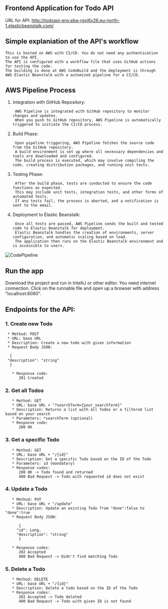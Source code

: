 ## Frontend Application for Todo API 
URL for API: http://todoapi-env.eba-rgxj6v26.eu-north-1.elasticbeanstalk.com/

## Simple explaniation of the API's workflow
    This is hosted on AWS with CI/CD. You do not need any authentication to use the API.
    The API is configured with a workflow file that uses GitHub actions for testing the code.
    The building is done at AWS CodeBuild and the deployment is through AWS Elastic Beanstalk with a automized pipeline for a CI/CD.

## AWS Pipeline Process

1. Integration with GitHub Repository:

        AWS Pipeline is integrated with GitHub repository to monitor changes and updates.
        When you push to GitHub repository, AWS Pipeline is automatically triggered to initiate the CI/CD process.
   
2. Build Phase:

        Upon pipeline triggering, AWS Pipeline fetches the source code from the GitHub repository.
        A build environment is set up where all necessary dependencies and tools are downloaded and configured.
        The build process is executed, which may involve compiling the code, creating distribution packages, and running unit tests.
   
3. Testing Phase:

        After the build phase, tests are conducted to ensure the code functions as expected.
        This may include unit tests, integration tests, and other forms of automated tests.
        If any tests fail, the process is aborted, and a notification is sent to the email.

4. Deployment to Elastic Beanstalk:

        Once all tests are passed, AWS Pipeline sends the built and tested code to Elastic Beanstalk for deployment.
        Elastic Beanstalk handles the creation of environments, server configuration, and automatic scaling based on load.
        The application then runs on the Elastic Beanstalk environment and is accessible to users.
   

 ![CodePipeline](https://github.com/kellyvasss/frontendTodo/assets/124784916/23dae682-51e0-45b8-86ff-74624c5abc20)   
 
    
    

## Run the app

Download the project and run in IntelliJ or other editor. You need internet connection.
    Click on the runnable file and open up a browser with address "localhost:8080".


## Endpoints for the API:

### 1. Create new Todo
     * Method: POST
     * URL: base URL
     * Description: Create a new todo with given information
     * Request Body JSON:

      {
     "description": "string"
      }
   
       * Response code:
          201 Created

### 2. Get all Todos
       * Method: GET
       * URL: base URL + "?searchTerm={your_searchTerm}"
       * Description: Returns a list with all Todos or a filtered list based on your search
       * Parameters: *searchTerm (optional)
       * Response code:
          200 OK

### 3. Get a specific Todo
       * Method: GET
       * URL: base URL + "/{id}"
       * Description: Get a specific Todo based on the ID of the Todo
       * Parameters: id (mandatory)
       * Response codes:
          200 OK -> Todo found and returned
          400 Bad Request -> Todo with requested id does not exist

### 4. Update a Todo
       * Method: PUT
       * URL: base URL + "/update"
       * Description: Update an existing Todo from "done":false to "done":true
       * Request Body JSON:
       
          {
         "id": Long,
         "description": "string"
          }
       
       * Response codes:
          202 Accepted 
          400 Bad Request -> Didn't find matching Todo

### 5. Delete a Todo
       * Method: DELETE
       * URL: base URL + "/{id}"
       * Description: Delete a todo based on the ID of the Todo
       * Response codes:
          202 Accepted -> Todo deleted
          400 Bad Request -> Todo with given ID is not found
    

